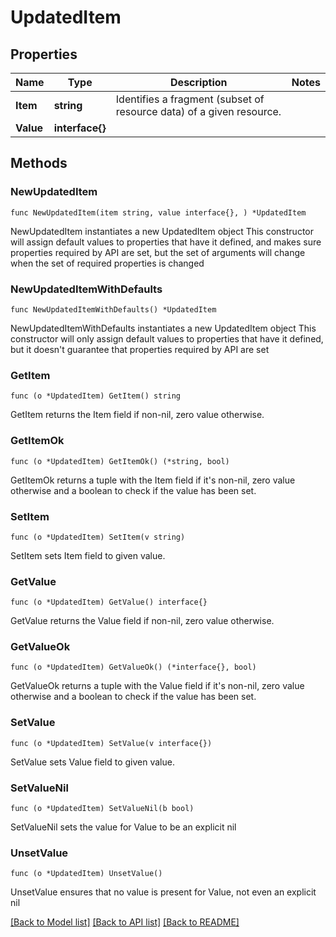 # UpdatedItem

## Properties

Name | Type | Description | Notes
------------ | ------------- | ------------- | -------------
**Item** | **string** | Identifies a fragment (subset of resource data) of a given resource. | 
**Value** | **interface{}** |  | 

## Methods

### NewUpdatedItem

`func NewUpdatedItem(item string, value interface{}, ) *UpdatedItem`

NewUpdatedItem instantiates a new UpdatedItem object
This constructor will assign default values to properties that have it defined,
and makes sure properties required by API are set, but the set of arguments
will change when the set of required properties is changed

### NewUpdatedItemWithDefaults

`func NewUpdatedItemWithDefaults() *UpdatedItem`

NewUpdatedItemWithDefaults instantiates a new UpdatedItem object
This constructor will only assign default values to properties that have it defined,
but it doesn't guarantee that properties required by API are set

### GetItem

`func (o *UpdatedItem) GetItem() string`

GetItem returns the Item field if non-nil, zero value otherwise.

### GetItemOk

`func (o *UpdatedItem) GetItemOk() (*string, bool)`

GetItemOk returns a tuple with the Item field if it's non-nil, zero value otherwise
and a boolean to check if the value has been set.

### SetItem

`func (o *UpdatedItem) SetItem(v string)`

SetItem sets Item field to given value.


### GetValue

`func (o *UpdatedItem) GetValue() interface{}`

GetValue returns the Value field if non-nil, zero value otherwise.

### GetValueOk

`func (o *UpdatedItem) GetValueOk() (*interface{}, bool)`

GetValueOk returns a tuple with the Value field if it's non-nil, zero value otherwise
and a boolean to check if the value has been set.

### SetValue

`func (o *UpdatedItem) SetValue(v interface{})`

SetValue sets Value field to given value.


### SetValueNil

`func (o *UpdatedItem) SetValueNil(b bool)`

 SetValueNil sets the value for Value to be an explicit nil

### UnsetValue
`func (o *UpdatedItem) UnsetValue()`

UnsetValue ensures that no value is present for Value, not even an explicit nil

[[Back to Model list]](../README.md#documentation-for-models) [[Back to API list]](../README.md#documentation-for-api-endpoints) [[Back to README]](../README.md)


